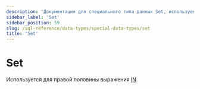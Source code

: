 ```yaml
---
description: 'Документация для специального типа данных Set, используемого в выражениях IN'
sidebar_label: 'Set'
sidebar_position: 59
slug: /sql-reference/data-types/special-data-types/set
title: 'Set'
---
```



# Set

Используется для правой половины выражения [IN](/sql-reference/operators/in).
